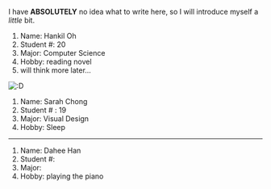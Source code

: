 I have **ABSOLUTELY** no idea what to write here, so I will introduce myself a *little* bit.

1. Name: Hankil Oh
2. Student #: 20
3. Major: Computer Science
4. Hobby: reading novel
5. will think more later...

![:D](https://www.trademarksandbrandsonline.com/media/image/unnamed-1--1.jpg)


1. Name: Sarah Chong
2. Student # : 19
3. Major: Visual Design
4. Hobby: Sleep
---------------
1. Name: Dahee Han
2. Student #:
3. Major:
4. Hobby: playing the piano
